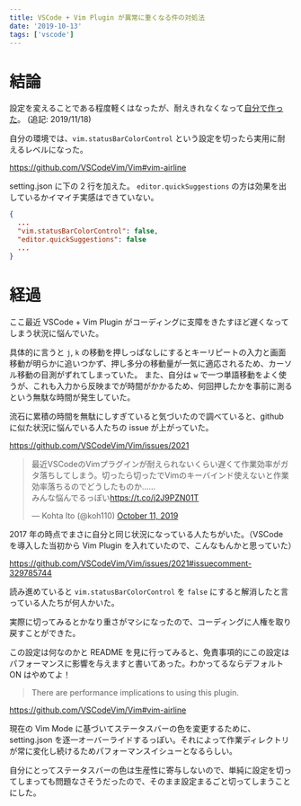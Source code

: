 ```yaml
---
title: VSCode + Vim Plugin が異常に重くなる件の対処法
date: '2019-10-13'
tags: ['vscode']
---
```


# 結論

設定を変えることである程度軽くはなったが、耐えきれなくなって[自分で作った](../2019-11-22-vscode-zenvim/)。 (追記: 2019/11/18)

自分の環境では、`vim.statusBarColorControl` という設定を切ったら実用に耐えるレベルになった。

https://github.com/VSCodeVim/Vim#vim-airline

setting.json に下の 2 行を加えた。 `editor.quickSuggestions` の方は効果を出しているかイマイチ実感はできていない。

```json
{
  ...
  "vim.statusBarColorControl": false,
  "editor.quickSuggestions": false
  ...
}
```

# 経過

ここ最近 VSCode + Vim Plugin がコーディングに支障をきたすほど遅くなってしまう状況に悩んでいた。

具体的に言うと `j`, `k` の移動を押しっぱなしにするとキーリピートの入力と画面移動が明らかに追いつかず、押し多分の移動量が一気に適応されるため、カーソル移動の目測がずれてしまっていた。
また、自分は `w` で一つ単語移動をよく使うが、これも入力から反映までが時間がかかるため、何回押したかを事前に測るという無駄な時間が発生していた。

流石に累積の時間を無駄にしすぎていると気づいたので調べていると、github に似た状況に悩んでいる人たちの issue が上がっていた。

https://github.com/VSCodeVim/Vim/issues/2021

<blockquote class="twitter-tweet"><p lang="ja" dir="ltr">最近VSCodeのVimプラグインが耐えられないくらい遅くて作業効率がガタ落ちしてしまう。切ったら切ったでVimのキーバインド使えないと作業効率落ちるのでどうしたものか……<br>みんな悩んでるっぽい<a href="https://t.co/j2J9PZN01T">https://t.co/j2J9PZN01T</a></p>&mdash; Kohta Ito (@koh110) <a href="https://twitter.com/koh110/status/1182484280338866176?ref_src=twsrc%5Etfw">October 11, 2019</a></blockquote> <script async src="https://platform.twitter.com/widgets.js" charset="utf-8"></script>

2017 年の時点でまさに自分と同じ状況になっている人たちがいた。（VSCode を導入した当初から Vim Plugin を入れていたので、こんなもんかと思っていた）

https://github.com/VSCodeVim/Vim/issues/2021#issuecomment-329785744

読み進めていると `vim.statusBarColorControl` を `false` にすると解消したと言っている人たちが何人かいた。

実際に切ってみるとかなり重さがマシになったので、コーディングに人権を取り戻すことができた。

この設定は何なのかと README を見に行ってみると、免責事項的にこの設定はパフォーマンスに影響を与えますと書いてあった。わかってるならデフォルト ON はやめてよ！

> There are performance implications to using this plugin.

https://github.com/VSCodeVim/Vim#vim-airline

現在の Vim Mode に基づいてステータスバーの色を変更するために、setting.json を逐一オーバーライドするっぽい。それによって作業ディレクトリが常に変化し続けるためパフォーマンスイシューとなるらしい。

自分にとってステータスバーの色は生産性に寄与しないので、単純に設定を切ってしまっても問題なさそうだったので、そのまま設定まるごと切ってしまうことにした。
